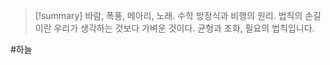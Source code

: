 
> [!summary]
> 바람, 폭풍, 메아리, 노래. 수학 방정식과 비행의 원리. 법칙의 손길이란 우리가 생각하는 것보다 가벼운 것이다. 균형과 조화, 필요의 법칙입니다.


#하늘 